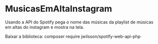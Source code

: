 # MusicasEmAltaInstagram
 Usando a API do Spotify pega o nome das músicas da playlist de músicas em altas do instagram e mostra na tela.

Baixar a biblioteca: composer require jwilsson/spotify-web-api-php